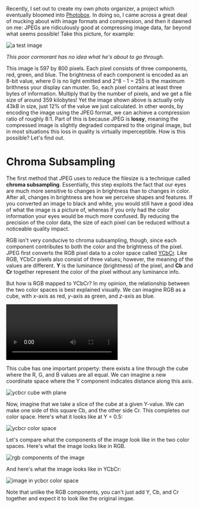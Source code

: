 Recently, I set out to create my own photo organizer, a project which eventually bloomed into [Photobox](https://github.com/adrian154/photobox). In doing so, I came across a great deal of mucking about with image formats and compression, and then it dawned on me: JPEGs are ridiculously good at compressing image data, far beyond what seems possible! Take this picture, for example:

![a test image](resources/jpeg/test-compressed.jpg)

*This poor cormorant has no idea what he's about to go through.*

This image is 597 by 800 pixels. Each pixel consists of three components, red, green, and blue. The brightness of each component is encoded as an 8-bit value, where 0 is no light emitted and 2^8 - 1 = 255 is the maximum brithness your display can muster. So, each pixel contains at least three bytes of information. Multiply that by the number of pixels, and we get a file size of around 359 kilobytes! Yet the image shown above is actually only 43kB in size, just 12% of the value we just calculated. In other words, by encoding the image using the JPEG format, we can achieve a compression ratio of roughly 8:1. Part of this is because JPEG is **lossy**, meaning the compressed image is slightly degraded compared to the original image, but in most situations this loss in quality is virtually imperceptible. How is this possible? Let's find out.

# Chroma Subsampling

The first method that JPEG uses to reduce the filesize is a technique called **chroma subsampling**. Essentially, this step exploits the fact that our eyes are much more sensitive to changes in brightness than to changes in color. After all, changes in brightness are how we perceive shapes and features. If you converted an image to black and white, you would still have a good idea of what the image is a picture of, whereas if you only had the color information your eyes would be much more confused. By reducing the precision of the color data, the size of each pixel can be reduced without a noticeable quality impact.

RGB isn't very conducive to chroma subsampling, though, since each component contributes to both the color and the brightness of the pixel. JPEG first converts the RGB pixel data to a color space called [YCbCr](https://en.wikipedia.org/wiki/YCbCr). Like RGB, YCbCr pixels also consist of three values; however, the meaning of the values are different. **Y** is the luminance (brightness) of the pixel, and **Cb** and **Cr** together represent the color of the pixel without any luminance info.

But how is RGB mapped to YCbCr? In my opinion, the relationship between the two color spaces is best explained visually. We can imagine RGB as a cube, with *x*-axis as red, *y*-axis as green, and *z*-axis as blue.

<video loop controls autoplay><source src="resources/jpeg/rgb-cube-animation.mp4" type="video/mp4"></video>

This cube has one important property: there exists a line through the cube where the R, G, and B values are all equal. We can imagine a new coordinate space where the Y component indicates distance along this axis.

![ycbcr cube with plane](resources/jpeg/cube-on-plane.png)

Now, imagine that we take a slice of the cube at a given Y-value. We can make one side of this square Cb, and the other side Cr. This completes our color space. Here's what it looks like at Y = 0.5:

![ycbcr color space](resources/jpeg/ycbcr.png)


Let's compare what the components of the image look like in the two color spaces. Here's what the image looks like in RGB.

![rgb components of the image](resources/jpeg/rgb-components.jpg)

And here's what the image looks like in YCbCr:

![image in ycbcr color space](resources/jpeg/cormorant-ycbcr.jpg)

Note that unlike the RGB components, you can't just add Y, Cb, and Cr together and expect it to look like the original imgae.